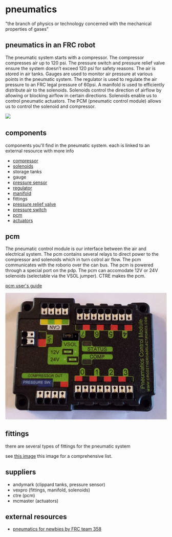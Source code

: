 # pneumatics

"the branch of physics or technology concerned with the mechanical properties of gases"


## pneumatics in an FRC robot

The pneumatic system starts with a compressor. The compressor compresses air up to 120 psi. The pressure switch and pressure relief valve ensure the system doesn’t exceed 120 psi for safety reasons. The air is stored in air tanks. Gauges are used to monitor air pressure at various points in the pneumatic system. The regulator is used to regulate the air pressure to an FRC legal pressure of 60psi. A manifold is used to efficiently distribute air to the solenoids. Solenoids control the direction of airflow by allowing or blocking airflow in certain directions. Solenoids enable us to control pneumatic actuators. The PCM (pneumatic control module) allows us to control the solenoid and compressor.

![](https://i2.wp.com/roboaztechs.org/wp-content/uploads/2014/09/PneumaticsDiagram1.jpg?resize=701%2C416)

## components
components you'll find in the pneumatic system. each is linked to an external resource with more info

* [compressor](http://www.popularmechanics.com/home/how-to/a151/how-air-compressors-work/)
* [solenoids](http://mechatronics.mech.northwestern.edu/design_ref/actuators/solenoids.html)
* storage tanks
* gauge
* [pressure sensor](https://www.andymark.com/product-p/am-3219.htm)
* [regulator](https://en.wikipedia.org/wiki/Pressure_regulator)
* [manifold](https://en.wikipedia.org/wiki/Manifold_(fluid_mechanics))
* fittings
* [pressure relief valve](https://en.wikipedia.org/wiki/Relief_valve)
* [pressure switch](Pressure_switch)
* [pcm](http://www.ctr-electronics.com/pcm.html)
* [actuators](http://mplab.ucsd.edu/tutorials/Pneumatics.pdf)

## pcm

The pneumatic control module is our interface between the air and electrical system. The pcm contains several relays to direct power to the compressor and solenoids which in turn cotrol air flow. The pcm communicates with the roborio over the can bus. The pcm is powered through a special port on the pdp. The pcm can accomodate 12V or 24V solenoids (selectable via the VSOL jumper). CTRE makes the pcm.

[pcm user's guide](http://www.ctr-electronics.com/PCM%20User's%20Guide.pdf)

![](images/pcm.jpg)

## fittings

there are several types of fittings for the pneumatic system

see [this image](http://img.diytrade.com/cdimg/819313/24261315/0/1324276319/Pneumatic_fittings.jpg) this image for a comprehensive list.

## suppliers

* andymark (clippard tanks, pressure sensor)
* vexpro (fittings, manifold, solenoids)
* ctre (pcm)
* mcmaster (actuators)

## external resources

* [pneumatics for newbies by FRC team 358](http://mechatronics.mech.northwestern.edu/design_ref/actuators/solenoids.html)